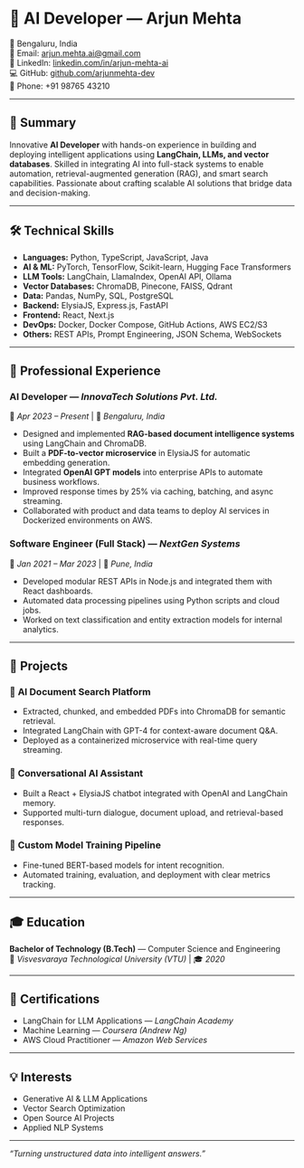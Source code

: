 # 💼 AI Developer — Arjun Mehta

📍 Bengaluru, India  
📧 Email: arjun.mehta.ai@gmail.com  
🔗 LinkedIn: [linkedin.com/in/arjun-mehta-ai](https://linkedin.com/in/arjun-mehta-ai)  
💻 GitHub: [github.com/arjunmehta-dev](https://github.com/arjunmehta-dev)  
📱 Phone: +91 98765 43210  

---

## 🧠 Summary

Innovative **AI Developer** with hands-on experience in building and deploying intelligent applications using **LangChain, LLMs, and vector databases**. Skilled in integrating AI into full-stack systems to enable automation, retrieval-augmented generation (RAG), and smart search capabilities. Passionate about crafting scalable AI solutions that bridge data and decision-making.

---

## 🛠️ Technical Skills

- **Languages:** Python, TypeScript, JavaScript, Java  
- **AI & ML:** PyTorch, TensorFlow, Scikit-learn, Hugging Face Transformers  
- **LLM Tools:** LangChain, LlamaIndex, OpenAI API, Ollama  
- **Vector Databases:** ChromaDB, Pinecone, FAISS, Qdrant  
- **Data:** Pandas, NumPy, SQL, PostgreSQL  
- **Backend:** ElysiaJS, Express.js, FastAPI  
- **Frontend:** React, Next.js  
- **DevOps:** Docker, Docker Compose, GitHub Actions, AWS EC2/S3  
- **Others:** REST APIs, Prompt Engineering, JSON Schema, WebSockets  

---

## 💼 Professional Experience

### **AI Developer** — *InnovaTech Solutions Pvt. Ltd.*  
📆 *Apr 2023 – Present* | 📍 *Bengaluru, India*  
- Designed and implemented **RAG-based document intelligence systems** using LangChain and ChromaDB.  
- Built a **PDF-to-vector microservice** in ElysiaJS for automatic embedding generation.  
- Integrated **OpenAI GPT models** into enterprise APIs to automate business workflows.  
- Improved response times by 25% via caching, batching, and async streaming.  
- Collaborated with product and data teams to deploy AI services in Dockerized environments on AWS.

### **Software Engineer (Full Stack)** — *NextGen Systems*  
📆 *Jan 2021 – Mar 2023* | 📍 *Pune, India*  
- Developed modular REST APIs in Node.js and integrated them with React dashboards.  
- Automated data processing pipelines using Python scripts and cloud jobs.  
- Worked on text classification and entity extraction models for internal analytics.

---

## 🧪 Projects

### 🧾 **AI Document Search Platform**
- Extracted, chunked, and embedded PDFs into ChromaDB for semantic retrieval.  
- Integrated LangChain with GPT-4 for context-aware document Q&A.  
- Deployed as a containerized microservice with real-time query streaming.

### 💬 **Conversational AI Assistant**
- Built a React + ElysiaJS chatbot integrated with OpenAI and LangChain memory.  
- Supported multi-turn dialogue, document upload, and retrieval-based responses.

### 🧠 **Custom Model Training Pipeline**
- Fine-tuned BERT-based models for intent recognition.  
- Automated training, evaluation, and deployment with clear metrics tracking.

---

## 🎓 Education

**Bachelor of Technology (B.Tech)** — Computer Science and Engineering  
🏫 *Visvesvaraya Technological University (VTU)* | 🎓 *2020*  

---

## 🏅 Certifications

- LangChain for LLM Applications — *LangChain Academy*  
- Machine Learning — *Coursera (Andrew Ng)*  
- AWS Cloud Practitioner — *Amazon Web Services*  

---

## 💡 Interests

- Generative AI & LLM Applications  
- Vector Search Optimization  
- Open Source AI Projects  
- Applied NLP Systems  

---

_“Turning unstructured data into intelligent answers.”_
